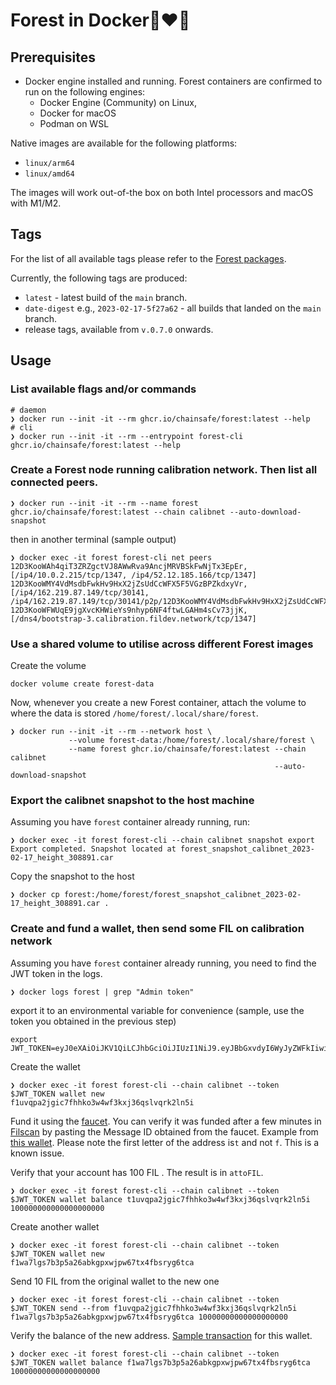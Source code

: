 # Forest in Docker🌲❤️🐋

## Prerequisites
- Docker engine installed and running. Forest containers are confirmed to run on the following engines:
  - Docker Engine (Community) on Linux,
  - Docker for macOS
  - Podman on WSL

Native images are available for the following platforms:
- `linux/arm64`
- `linux/amd64`

The images will work out-of-the box on both Intel processors and macOS with M1/M2.

## Tags
For the list of all available tags please refer to the [Forest packages](https://github.com/ChainSafe/forest/pkgs/container/forest).

Currently, the following tags are produced:
- `latest` - latest build of the `main` branch.
- `date-digest` e.g., `2023-02-17-5f27a62` - all builds that landed on the `main` branch.
- release tags, available from `v.0.7.0` onwards.

## Usage

### List available flags and/or commands
```shell
# daemon
❯ docker run --init -it --rm ghcr.io/chainsafe/forest:latest --help
# cli
❯ docker run --init -it --rm --entrypoint forest-cli ghcr.io/chainsafe/forest:latest --help
```

### Create a Forest node running calibration network. Then list all connected peers.

```shell
❯ docker run --init -it --rm --name forest ghcr.io/chainsafe/forest:latest --chain calibnet --auto-download-snapshot
```
then in another terminal (sample output)
```shell
❯ docker exec -it forest forest-cli net peers
12D3KooWAh4qiT3ZRZgctVJ8AWwRva9AncjMRVBSkFwNjTx3EpEr, [/ip4/10.0.2.215/tcp/1347, /ip4/52.12.185.166/tcp/1347]
12D3KooWMY4VdMsdbFwkHv9HxX2jZsUdCcWFX5F5VGzBPZkdxyVr, [/ip4/162.219.87.149/tcp/30141, /ip4/162.219.87.149/tcp/30141/p2p/12D3KooWMY4VdMsdbFwkHv9HxX2jZsUdCcWFX5F5VGzBPZkdxyVr]
12D3KooWFWUqE9jgXvcKHWieYs9nhyp6NF4ftwLGAHm4sCv73jjK, [/dns4/bootstrap-3.calibration.fildev.network/tcp/1347]
```

### Use a shared volume to utilise across different Forest images
Create the volume
```shell
docker volume create forest-data
```
Now, whenever you create a new Forest container, attach the volume to where the data is stored `/home/forest/.local/share/forest`.
```shell
❯ docker run --init -it --rm --network host \
             --volume forest-data:/home/forest/.local/share/forest \
             --name forest ghcr.io/chainsafe/forest:latest --chain calibnet 
                                                           --auto-download-snapshot
```

### Export the calibnet snapshot to the host machine
Assuming you have `forest` container already running, run:
```shell
❯ docker exec -it forest forest-cli --chain calibnet snapshot export
Export completed. Snapshot located at forest_snapshot_calibnet_2023-02-17_height_308891.car
```
Copy the snapshot to the host
```shell
❯ docker cp forest:/home/forest/forest_snapshot_calibnet_2023-02-17_height_308891.car .
```

### Create and fund a wallet, then send some FIL on calibration network
Assuming you have `forest` container already running, you need to find the JWT token in the logs. 
```shell
❯ docker logs forest | grep "Admin token"
```
export it to an environmental variable for convenience (sample, use the token you obtained in the previous step)
```shell
export JWT_TOKEN=eyJ0eXAiOiJKV1QiLCJhbGciOiJIUzI1NiJ9.eyJBbGxvdyI6WyJyZWFkIiwid3JpdGUiLCJzaWduIiwiYWRtaW4iXSwiZXhwIjoxNjgxODIxMTc4fQ.3toXEeiGcHT01pUjQeqMyW2kZmQpqpE4Gi4vOHjX4rE
```
Create the wallet
```shell
❯ docker exec -it forest forest-cli --chain calibnet --token $JWT_TOKEN wallet new
f1uvqpa2jgic7fhhko3w4wf3kxj36qslvqrk2ln5i
```
Fund it using the [faucet](https://faucet.calibration.fildev.network/funds.html). You can verify it was funded after a few minutes in [Filscan](https://calibration.filscan.io/) by pasting the Message ID obtained from the faucet. Example from [this wallet](https://calibration.filscan.io/tipset/message-detail?cid=bafy2bzacebdverplts5qs3lwzsenzlh4rdsmvc42r6yg6suu4comr7gkbe76a). Please note the first letter of the address is`t` and not `f`. This is a known issue.

Verify that your account has 100 FIL . The result is in `attoFIL`.
```shell
❯ docker exec -it forest forest-cli --chain calibnet --token $JWT_TOKEN wallet balance t1uvqpa2jgic7fhhko3w4wf3kxj36qslvqrk2ln5i
100000000000000000000
```

Create another wallet
```shell
❯ docker exec -it forest forest-cli --chain calibnet --token $JWT_TOKEN wallet new
f1wa7lgs7b3p5a26abkgpxwjpw67tx4fbsryg6tca
```

Send 10 FIL from the original wallet to the new one
```shell
❯ docker exec -it forest forest-cli --chain calibnet --token $JWT_TOKEN send --from f1uvqpa2jgic7fhhko3w4wf3kxj36qslvqrk2ln5i f1wa7lgs7b3p5a26abkgpxwjpw67tx4fbsryg6tca 10000000000000000000
```

Verify the balance of the new address. [Sample transaction](https://calibration.filscan.io/tipset/message-detail?cid=bafy2bzacebymw25tedmec4xnwmf7fcrt64qvfbbuacbx6lnhyrcbfv3rgkn2a) for this wallet.
```shell
❯ docker exec -it forest forest-cli --chain calibnet --token $JWT_TOKEN wallet balance f1wa7lgs7b3p5a26abkgpxwjpw67tx4fbsryg6tca
10000000000000000000
```

